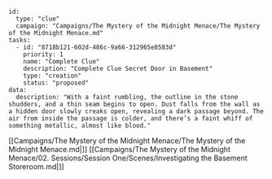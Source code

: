 
```RpgManager4
id: 
  type: "clue"
  campaign: "Campaigns/The Mystery of the Midnight Menace/The Mystery of the Midnight Menace.md"
tasks: 
  - id: "8718b121-602d-486c-9a66-312965e8583d"
    priority: 1
    name: "Complete Clue"
    description: "Complete Clue Secret Door in Basement"
    type: "creation"
    status: "proposed"
data: 
  description: "With a faint rumbling, the outline in the stone shudders, and a thin seam begins to open. Dust falls from the wall as a hidden door slowly creaks open, revealing a dark passage beyond. The air from inside the passage is colder, and there’s a faint whiff of something metallic, almost like blood."
```


[[Campaigns/The Mystery of the Midnight Menace/The Mystery of the Midnight Menace.md|]]
[[Campaigns/The Mystery of the Midnight Menace/02. Sessions/Session One/Scenes/Investigating the Basement Storeroom.md|]]